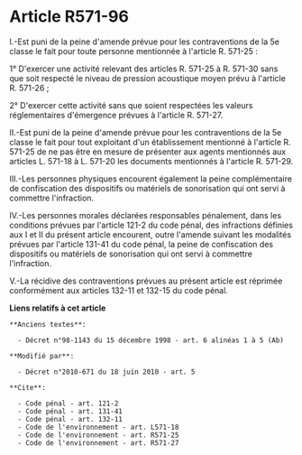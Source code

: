 # Article R571-96

I.-Est puni de la peine d'amende prévue pour les contraventions de la 5e classe le fait pour toute personne mentionnée à
l'article R. 571-25 : 

1° D'exercer une activité relevant des articles R. 571-25 à R. 571-30 sans que soit respecté le niveau de pression acoustique
moyen prévu à l'article R. 571-26 ; 

2° D'exercer cette activité sans que soient respectées les valeurs réglementaires d'émergence prévues à l'article R. 571-27. 

II.-Est puni de la peine d'amende prévue pour les contraventions de la 5e classe le fait pour tout exploitant d'un
établissement mentionné à l'article R. 571-25 de ne pas être en mesure de présenter aux agents mentionnés aux articles L.
571-18 à L. 571-20 les documents mentionnés à l'article R. 571-29. 

III.-Les personnes physiques encourent également la peine complémentaire de confiscation des dispositifs ou matériels de
sonorisation qui ont servi à commettre l'infraction. 

IV.-Les personnes morales déclarées responsables pénalement, dans les conditions prévues par l'article 121-2 du code pénal,
des infractions définies aux I et II du présent article encourent, outre l'amende suivant les modalités prévues par l'article
131-41 du code pénal, la peine de confiscation des dispositifs ou matériels de sonorisation qui ont servi à commettre
l'infraction.

V.-La récidive des contraventions prévues au présent article est réprimée conformément aux articles 132-11 et 132-15 du code
pénal.

**Liens relatifs à cet article**

	**Anciens textes**:

	  - Décret n°98-1143 du 15 décembre 1998 - art. 6 alinéas 1 à 5 (Ab)

	**Modifié par**:

	  - Décret n°2010-671 du 18 juin 2010 - art. 5

	**Cite**:

	  - Code pénal - art. 121-2
	  - Code pénal - art. 131-41
	  - Code pénal - art. 132-11
	  - Code de l'environnement - art. L571-18
	  - Code de l'environnement - art. R571-25
	  - Code de l'environnement - art. R571-27
